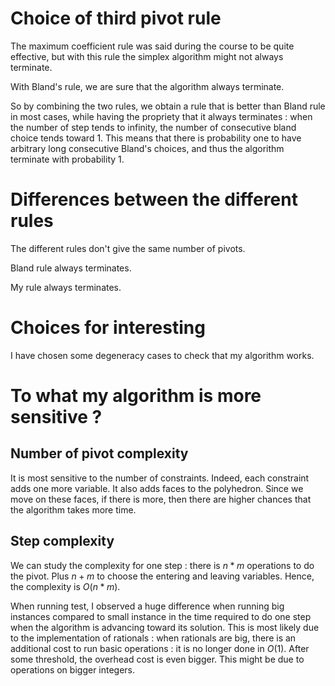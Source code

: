 # Choice of third pivot rule

The maximum coefficient rule was said during the course to be quite effective, but with this rule the simplex algorithm might not always terminate.

With Bland's rule, we are sure that the algorithm always terminate.

So by combining the two rules, we obtain a rule that is better than Bland rule in most cases, while having the propriety that it always terminates : when the number of step tends to infinity, the number of consecutive bland choice tends toward $1$. This means that there is probability one to have arbitrary long consecutive Bland's choices, and thus the algorithm terminate with probability 1.


# Differences between the different rules

The different rules don't give the same number of pivots.

Bland rule always terminates.

My rule always terminates.

# Choices for interesting

I have chosen some degeneracy cases to check that my algorithm works.

# To what my algorithm is more sensitive ?

## Number of pivot complexity

It is most sensitive to the number of constraints. Indeed, each constraint adds one more variable. It also adds faces to the polyhedron. Since we move on these faces, if there is more, then there are higher chances that the algorithm takes more time.


## Step complexity

We can study the complexity for one step : there is $n*m$ operations to do the pivot. Plus $n+m$ to choose the entering and leaving variables. Hence, the complexity is $O(n*m)$.

When running test, I observed a huge difference when running big instances compared to small instance in the time required to do one step when the algorithm is advancing toward its solution. This is most likely due to the implementation of rationals : when rationals are big, there is an additional cost to run basic operations : it is no longer done in $O(1)$. After some threshold, the overhead cost is even bigger. This might be due to operations on bigger integers.

